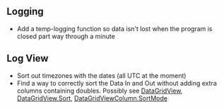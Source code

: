 ## Logging

* Add a temp-logging function so data isn't lost when the program is closed part way through a minute

## Log View

* Sort out timezones with the dates (all UTC at the moment)
* Find a way to correctly sort the Data In and Out without adding extra columns containing doubles. Possibly see [DataGridView](http://msdn.microsoft.com/en-us/library/system.windows.forms.datagridview.aspx), [DataGridView.Sort](http://msdn.microsoft.com/en-us/library/wstxtkxs.aspx), [DataGridViewColumn.SortMode](http://msdn.microsoft.com/en-us/library/system.windows.forms.datagridviewcolumn.sortmode.aspx)
